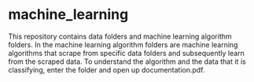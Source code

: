 # machine_learning
This repository contains data folders and machine learning algorithm folders. In the machine learning algorithm folders are machine learning algorithms that scrape from specific data folders and subsequently learn from the scraped data. To understand the algorithm and the data that it is classifying, enter the folder and open up documentation.pdf.
